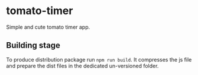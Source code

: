 # tomato-timer

Simple and cute tomato timer app.

## Building stage

To produce distribution package run `npm run build`. It compresses the js file and prepare the dist files in the dedicated un-versioned folder.